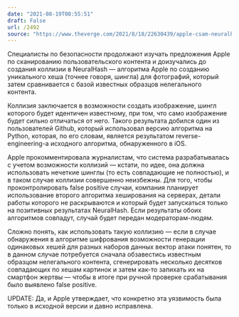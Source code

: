 ```yaml
---
date: "2021-08-19T08:55:51"
draft: False
url: /2492
source: "https://www.theverge.com/2021/8/18/22630439/apple-csam-neuralhash-collision-vulnerability-flaw-cryptography"
---
```


Специалисты по безопасности продолжают изучать предложения Apple по сканированию пользовательского контента и доизучались до создания коллизии в NeuralHash — алгоритма Apple по созданию уникального хеша (точнее говоря, шингла) для фотографий, который затем сравнивается с базой известных образцов нелегального контента.

Коллизия заключается в возможности создать изображение, шингл которого будет идентичен известному, при том, что само изображение будет сильно отличаться от него. Такого результата добился один из пользователей Github, который использовал версию алгоритма на Python, которая, по его словам, является результатом reverse-engineering-а исходного алгоритма, обнаруженного в iOS.

Apple прокомментировала журналистам, что система разрабатывалась с учетом возможности коллизий — кстати, по идее, она должна использовать нечеткие шинглы (то есть совпадающие не полностью), и в таком случае коллизии совершенно неизбежны. Для того, чтобы проконтролировать false positive случаи, компания планирует использование второго алгоритма хеширования на серверах, детали работы которого не раскрываются и который будет запускаться только на позитивных результатах NeuralHash. Если результаты обоих алгоритмов совпадут, случай будет передан модераторам-людям.

Сложно понять, как использовать такую коллизию — если в случае обнаружения в алгоритме шифрования возможности генерации одинаковых хешей для разных наборов данных вектор атаки понятен, то в данном случае потребуется сначала обзавестись известным образцом нелегального контента, сгенерировать несколько десятков совпадающих по хешам картинок и затем как-то запихать их на смартфон жертвы — чтобы в итоге при ручной проверке срабатывания было выявлено false positive. 

UPDATE: Да, и Apple утверждает, что конкретно эта уязвимость была только в исходной версии и давно исправлена.
